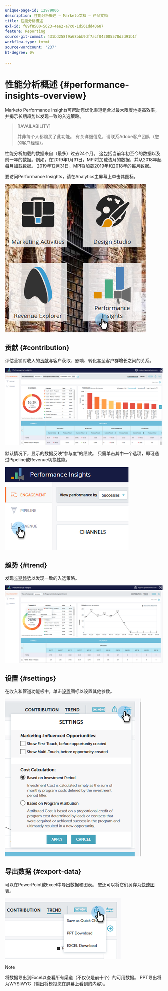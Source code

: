 ```yaml
---
unique-page-id: 12979006
description: 性能分析概述 — Marketo文档 — 产品文档
title: 性能分析概述
exl-id: f89f8500-5623-4ee2-a7c0-1d561dd40687
feature: Reporting
source-git-commit: 431bd258f9a68bbb9df7acf043085578d3d91b1f
workflow-type: tm+mt
source-wordcount: '237'
ht-degree: 0%

---
```


# 性能分析概述 {#performance-insights-overview}

Marketo Performance Insights可帮助您优化渠道组合以最大限度地提高效率，并揭示长期趋势以发现一致的入选策略。

>[!AVAILABILITY]
>
>并非每个人都购买了此功能。 有关详细信息，请联系Adobe客户团队（您的客户经理）。

性能分析加载的数据来自（最多）过去24个月。 这包括当前年初至今的数据以及前一年的数据。例如，在2019年1月31日，MPI将加载该月的数据，并从2018年起每月加载数据。 2019年12月31日，MPI将加载2019年和2018年的每月数据。

要访问Performance Insights，请在Analytics主屏幕上单击其图标。

![](assets/one.png)

## 贡献 {#contribution}

评估营销对收入的[贡献](/help/marketo/product-docs/reporting/performance-insights/performance-insights-contribution-overview.md)与客户获取、影响、转化甚至客户群增长之间的关系。

![](assets/two.png)

默认情况下，显示的数据反映“参与度”的绩效。 只需单击其中一个选项，即可通过Pipeline或Revenue切换性能。

![](assets/3.png)

## 趋势 {#trend}

发现[长期趋势](/help/marketo/product-docs/reporting/performance-insights/performance-insights-trend-overview.md)以发现一致的入选策略。

![](assets/4.png)

## 设置 {#settings}

在收入和管道功能板中，单击[设置](/help/marketo/product-docs/reporting/performance-insights/performance-insights-settings.md)图标以设置其他参数。

![](assets/5.png)

## 导出数据 {#export-data}

可以在PowerPoint或Excel中导出数据和图表。 您还可以将它们另存为[快速图表](/help/marketo/product-docs/reporting/performance-insights/performance-insights-quick-charts.md)。

![](assets/6.png)

>[!NOTE]
>
>将数据导出到Excel以查看所有渠道（不仅仅是前十个）的可用数据。 PPT导出将为WYSIWYG（输出将模拟您在屏幕上看到的内容）。

